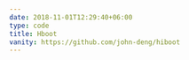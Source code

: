 ```yaml
---
date: 2018-11-01T12:29:40+06:00
type: code
title: Hboot
vanity: https://github.com/john-deng/hiboot
---
```

